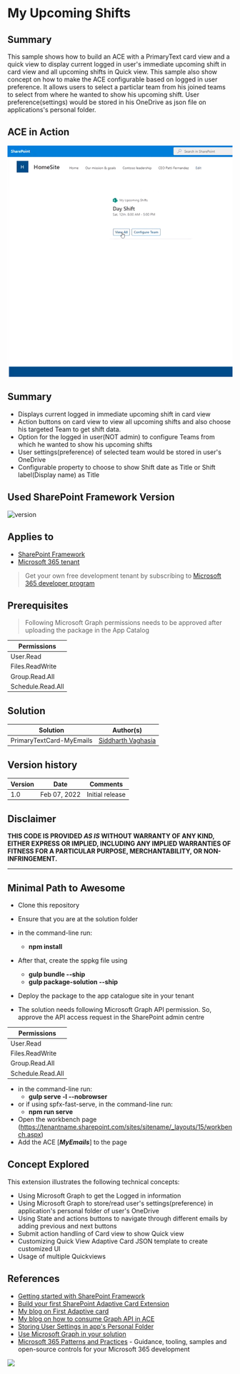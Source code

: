 # My Upcoming Shifts

## Summary

This sample shows how to build an ACE with a PrimaryText card view and a quick view to display current logged in user's immediate upcoming shift in card view and all upcoming shifts in Quick view. This sample also show concept on how to make the ACE configurable based on logged in user preference. It allows users to select a particlar team from his joined teams to select from where he wanted to show his upcoming shift.
User preference(settings) would be stored in his OneDrive as json file on applications's personal folder.

##  ACE in Action

![webpart in action](./assets/aceinaction.gif)

## Summary

- Displays current logged in immediate upcoming shift in card view
- Action buttons on card view to view all upcoming shifts and also choose his targeted Team to get shift data.
- Option for the logged in user(NOT admin) to configure Teams from which he wanted to show his upcoming shifts
- User settings(preference) of selected team would be stored in user's OneDrive
- Configurable property to choose to show Shift date as Title or Shift label(Display name) as Title

## Used SharePoint Framework Version

![version](https://img.shields.io/badge/version-1.14.0beta4-green.svg)

## Applies to

- [SharePoint Framework](https://aka.ms/spfx)
- [Microsoft 365 tenant](https://docs.microsoft.com/en-us/sharepoint/dev/spfx/set-up-your-developer-tenant)

> Get your own free development tenant by subscribing to [Microsoft 365 developer program](http://aka.ms/o365devprogram)

## Prerequisites

> Following Microsoft Graph permissions needs to be approved after uploading the package in the App Catalog

| Permissions         |
|---------------------|
| User.Read           |
| Files.ReadWrite     |
| Group.Read.All      |
| Schedule.Read.All   |

## Solution

Solution|Author(s)
--------|---------
PrimaryTextCard-MyEmails | [Siddharth Vaghasia](https://twitter.com/siddh_me)

## Version history

Version|Date|Comments
-------|----|--------
1.0|Feb 07, 2022|Initial release

## Disclaimer

**THIS CODE IS PROVIDED *AS IS* WITHOUT WARRANTY OF ANY KIND, EITHER EXPRESS OR IMPLIED, INCLUDING ANY IMPLIED WARRANTIES OF FITNESS FOR A PARTICULAR PURPOSE, MERCHANTABILITY, OR NON-INFRINGEMENT.**

---

## Minimal Path to Awesome

- Clone this repository
- Ensure that you are at the solution folder
- in the command-line run:
  - **npm install**
- After that, create the sppkg file using
  - **gulp bundle --ship**
  - **gulp package-solution --ship**
- Deploy the package to the app catalogue site in your tenant

- The solution needs following Microsoft Graph API permission. So, approve the API access request in the SharePoint admin centre

| Permissions         |
|---------------------|
| User.Read           |
| Files.ReadWrite     |
| Group.Read.All      |
| Schedule.Read.All   |


- in the command-line run:
  - **gulp serve -l --nobrowser**
- or if using spfx-fast-serve, in the command-line run:
  - **npm run serve**
- Open the workbench page (https://tenantname.sharepoint.com/sites/sitename/_layouts/15/workbench.aspx)
- Add the ACE [***MyEmails***] to the page

## Concept Explored

This extension illustrates the following technical concepts:

- Using Microsoft Graph to get the Logged in information
- Using Microsoft Graph to store/read user's settings(preference) in application's personal folder of user's OneDrive
- Using State and actions buttons to navigate through different emails by adding previous and next buttons
- Submit action handling of Card view to show Quick view
- Customizing Quick View Adaptive Card JSON template to create customized UI
- Usage of multiple Quickviews

## References

- [Getting started with SharePoint Framework](https://docs.microsoft.com/en-us/sharepoint/dev/spfx/set-up-your-developer-tenant)
- [Build your first SharePoint Adaptive Card Extension](https://docs.microsoft.com/en-us/sharepoint/dev/spfx/viva/get-started/build-first-sharepoint-adaptive-card-extension)
- [My blog on First Adaptive card](https://siddharthvaghasia.com/2021/12/29/create-your-first-adaptive-card-extension-with-spfx/)
- [My blog on how to consume Graph API in ACE](https://siddharthvaghasia.com/2022/01/02/how-to-call-and-show-graph-api-data-in-spfx-ace/)
- [Storing User Settings in app's Personal Folder](https://blog.mastykarz.nl/easiest-store-user-settings-microsoft-365-app/)
- [Use Microsoft Graph in your solution](https://docs.microsoft.com/en-us/sharepoint/dev/spfx/web-parts/get-started/using-microsoft-graph-apis)
- [Microsoft 365 Patterns and Practices](https://aka.ms/m365pnp) - Guidance, tooling, samples and open-source controls for your Microsoft 365 development

<img src="https://telemetry.sharepointpnp.com/sp-dev-fx-aces/samples/PrimaryTextCard-MyShits" />